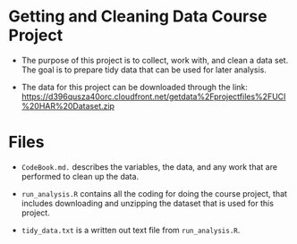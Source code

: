 # Getting and Cleaning Data Course Project
- The purpose of this project is to collect, work with, and clean a data set. The goal is to prepare tidy data that can be used for later analysis.

- The data for this project can be downloaded through the link:   https://d396qusza40orc.cloudfront.net/getdata%2Fprojectfiles%2FUCI%20HAR%20Dataset.zip

# Files
- `CodeBook.md.` describes the variables, the data, and any work that are performed to clean up the data.

- `run_analysis.R` contains all the coding for doing the course project, that includes downloading and unzipping the dataset that is used for this project.

- `tidy_data.txt` is a written out text file from `run_analysis.R`. 
